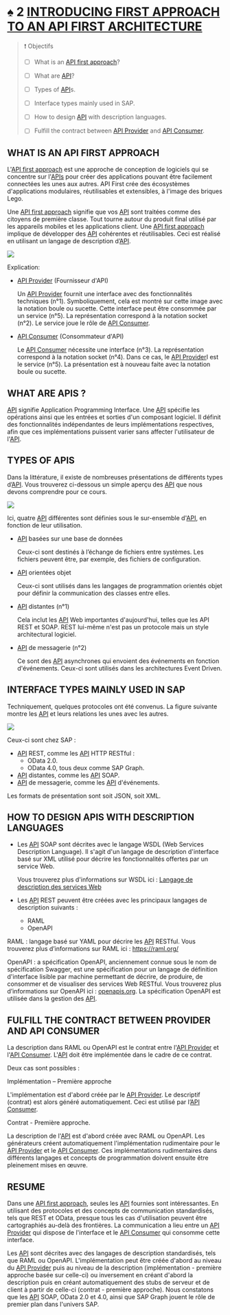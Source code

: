 # ♠ 2 [INTRODUCING FIRST APPROACH TO AN API FIRST ARCHITECTURE](https://learning.sap.com/learning-journeys/developing-with-sap-integration-suite/undergoing-a-first-approach-with-an-api_ccfd23d7-c298-4606-9af8-3c4f2ac91824)

> :exclamation: Objectifs
>
> - [ ] What is an [API first approach](../☼%20UNIT%200%20-%20Lexicon/♠%20API%20First%20Approach.md)?
>
> - [ ] What are [API](../☼%20UNIT%200%20-%20Lexicon/♠%20API.md)?
>
> - [ ] Types of [API](../☼%20UNIT%200%20-%20Lexicon/♠%20API.md)s.
>
> - [ ] Interface types mainly used in SAP.
>
> - [ ] How to design [API](../☼%20UNIT%200%20-%20Lexicon/♠%20API.md) with description languages.
>
> - [ ] Fulfill the contract between [API Provider](../☼%20UNIT%200%20-%20Lexicon/♠%20API%20Provider.md) and [API Consumer](../☼%20UNIT%200%20-%20Lexicon/♠%20API%20Consumer.md).

## WHAT IS AN API FIRST APPROACH

L'[API first approach](../☼%20UNIT%200%20-%20Lexicon/♠%20API%20First%20Approach.md) est une approche de conception de logiciels qui se concentre sur l'[APIs](../☼%20UNIT%200%20-%20Lexicon/♠%20API.md) pour créer des applications pouvant être facilement connectées les unes aux autres. API First crée des écosystèmes d'applications modulaires, réutilisables et extensibles, à l'image des briques Lego.

Une [API first approach](../☼%20UNIT%200%20-%20Lexicon/♠%20API%20First%20Approach.md) signifie que vos [API](../☼%20UNIT%200%20-%20Lexicon/♠%20API.md) sont traitées comme des citoyens de première classe. Tout tourne autour du produit final utilisé par les appareils mobiles et les applications client. Une [API first approach](../☼%20UNIT%200%20-%20Lexicon/♠%20API%20First%20Approach.md) implique de développer des [API](../☼%20UNIT%200%20-%20Lexicon/♠%20API.md) cohérentes et réutilisables. Ceci est réalisé en utilisant un langage de description d’[API](../☼%20UNIT%200%20-%20Lexicon/♠%20API.md).

![](./RESSOURCES/CLD900_20_U1L2_001.png)

Explication:

- [API Provider](../☼%20UNIT%200%20-%20Lexicon/♠%20API%20Provider.md) (Fournisseur d'API)

  Un [API Provider](../☼%20UNIT%200%20-%20Lexicon/♠%20API%20Provider.md) fournit une interface avec des fonctionnalités techniques (n°1). Symboliquement, cela est montré sur cette image avec la notation boule ou sucette. Cette interface peut être consommée par un service (n°5). La représentation correspond à la notation socket (n°2). Le service joue le rôle de [API Consumer](../☼%20UNIT%200%20-%20Lexicon/♠%20API%20Consumer.md).

- [API Consumer](../☼%20UNIT%200%20-%20Lexicon/♠%20API%20Consumer.md) (Consommateur d'API)

  Le [API Consumer](../☼%20UNIT%200%20-%20Lexicon/♠%20API%20Consumer.md) nécessite une interface (n°3). La représentation correspond à la notation socket (n°4). Dans ce cas, le [API Provider](../☼%20UNIT%200%20-%20Lexicon/♠%20API%20Provider.md)I est le service (n°5). La présentation est à nouveau faite avec la notation boule ou sucette.

## WHAT ARE APIS ?

[API](../☼%20UNIT%200%20-%20Lexicon/♠%20API.md) signifie Application Programming Interface. Une [API](../☼%20UNIT%200%20-%20Lexicon/♠%20API.md) spécifie les opérations ainsi que les entrées et sorties d'un composant logiciel. Il définit des fonctionnalités indépendantes de leurs implémentations respectives, afin que ces implémentations puissent varier sans affecter l'utilisateur de l'[API](../☼%20UNIT%200%20-%20Lexicon/♠%20API.md).

## TYPES OF APIS

Dans la littérature, il existe de nombreuses présentations de différents types d’[API](../☼%20UNIT%200%20-%20Lexicon/♠%20API.md). Vous trouverez ci-dessous un simple aperçu des [API](../☼%20UNIT%200%20-%20Lexicon/♠%20API.md) que nous devons comprendre pour ce cours.

![](./RESSOURCES/CLD900_20_U1L2_002.png)

Ici, quatre [API](../☼%20UNIT%200%20-%20Lexicon/♠%20API.md) différentes sont définies sous le sur-ensemble d'[API](../☼%20UNIT%200%20-%20Lexicon/♠%20API.md), en fonction de leur utilisation.

- [API](../☼%20UNIT%200%20-%20Lexicon/♠%20API.md) basées sur une base de données

  Ceux-ci sont destinés à l’échange de fichiers entre systèmes. Les fichiers peuvent être, par exemple, des fichiers de configuration.

- [API](../☼%20UNIT%200%20-%20Lexicon/♠%20API.md) orientées objet

  Ceux-ci sont utilisés dans les langages de programmation orientés objet pour définir la communication des classes entre elles.

- [API](../☼%20UNIT%200%20-%20Lexicon/♠%20API.md) distantes (n°1)

  Cela inclut les [API](../☼%20UNIT%200%20-%20Lexicon/♠%20API.md) Web importantes d'aujourd'hui, telles que les API REST et SOAP. REST lui-même n'est pas un protocole mais un style architectural logiciel.

- [API](../☼%20UNIT%200%20-%20Lexicon/♠%20API.md) de messagerie (n°2)

  Ce sont des [API](../☼%20UNIT%200%20-%20Lexicon/♠%20API.md) asynchrones qui envoient des événements en fonction d'événements. Ceux-ci sont utilisés dans les architectures Event Driven.

## INTERFACE TYPES MAINLY USED IN SAP

Techniquement, quelques protocoles ont été convenus. La figure suivante montre les [API](../☼%20UNIT%200%20-%20Lexicon/♠%20API.md) et leurs relations les unes avec les autres.

![](./RESSOURCES/CLD900_20_U1L2_003.png)

Ceux-ci sont chez SAP :

- [API](../☼%20UNIT%200%20-%20Lexicon/♠%20API.md) REST, comme les [API](../☼%20UNIT%200%20-%20Lexicon/♠%20API.md) HTTP RESTful :
  - OData 2.0.
  - OData 4.0, tous deux comme SAP Graph.
- [API](../☼%20UNIT%200%20-%20Lexicon/♠%20API.md) distantes, comme les [API](../☼%20UNIT%200%20-%20Lexicon/♠%20API.md) SOAP.
- [API](../☼%20UNIT%200%20-%20Lexicon/♠%20API.md) de messagerie, comme les [API](../☼%20UNIT%200%20-%20Lexicon/♠%20API.md) d'événements.

Les formats de présentation sont soit JSON, soit XML.

## HOW TO DESIGN APIS WITH DESCRIPTION LANGUAGES

- Les [API](../☼%20UNIT%200%20-%20Lexicon/♠%20API.md) SOAP sont décrites avec le langage WSDL (Web Services Description Language). Il s'agit d'un langage de description d'interface basé sur XML utilisé pour décrire les fonctionnalités offertes par un service Web.

  Vous trouverez plus d'informations sur WSDL ici : [Langage de description des services Web](https://en.wikipedia.org/wiki/Web_Services_Description_Language)

- Les [API](../☼%20UNIT%200%20-%20Lexicon/♠%20API.md) REST peuvent être créées avec les principaux langages de description suivants :

  - RAML
  - OpenAPI

RAML : langage basé sur YAML pour décrire les [API](../☼%20UNIT%200%20-%20Lexicon/♠%20API.md) RESTful. Vous trouverez plus d’informations sur RAML ici : https://raml.org/

OpenAPI : a spécification OpenAPI, anciennement connue sous le nom de spécification Swagger, est une spécification pour un langage de définition d'interface lisible par machine permettant de décrire, de produire, de consommer et de visualiser des services Web RESTful. Vous trouverez plus d’informations sur OpenAPI ici : [openapis.org](https://www.openapis.org/). La spécification OpenAPI est utilisée dans la gestion des [API](../☼%20UNIT%200%20-%20Lexicon/♠%20API.md).

## FULFILL THE CONTRACT BETWEEN PROVIDER AND API CONSUMER

La description dans RAML ou OpenAPI est le contrat entre l'[API Provider](../☼%20UNIT%200%20-%20Lexicon/♠%20API%20Provider.md) et l'[API Consumer](../☼%20UNIT%200%20-%20Lexicon/♠%20API%20Consumer.md). L'[API](../☼%20UNIT%200%20-%20Lexicon/♠%20API.md) doit être implémentée dans le cadre de ce contrat.

Deux cas sont possibles :

Implémentation – Première approche

L'implémentation est d'abord créée par le [API Provider](../☼%20UNIT%200%20-%20Lexicon/♠%20API%20Provider.md). Le descriptif (contrat) est alors généré automatiquement. Ceci est utilisé par l’[API Consumer](../☼%20UNIT%200%20-%20Lexicon/♠%20API%20Consumer.md).

Contrat - Première approche.

La description de l'[API](../☼%20UNIT%200%20-%20Lexicon/♠%20API.md) est d'abord créée avec RAML ou OpenAPI. Les générateurs créent automatiquement l'implémentation rudimentaire pour le [API Provider](../☼%20UNIT%200%20-%20Lexicon/♠%20API%20Provider.md) et le [API Consumer](../☼%20UNIT%200%20-%20Lexicon/♠%20API%20Consumer.md). Ces implémentations rudimentaires dans différents langages et concepts de programmation doivent ensuite être pleinement mises en œuvre.

## RESUME

Dans une [API first approach](../☼%20UNIT%200%20-%20Lexicon/♠%20API%20First%20Approach.md), seules les [API](../☼%20UNIT%200%20-%20Lexicon/♠%20API.md) fournies sont intéressantes. En utilisant des protocoles et des concepts de communication standardisés, tels que REST et OData, presque tous les cas d'utilisation peuvent être cartographiés au-delà des frontières. La communication a lieu entre un [API Provider](../☼%20UNIT%200%20-%20Lexicon/♠%20API%20Provider.md) qui dispose de l'interface et le [API Consumer](../☼%20UNIT%200%20-%20Lexicon/♠%20API%20Consumer.md) qui consomme cette interface.

Les [API](../☼%20UNIT%200%20-%20Lexicon/♠%20API.md) sont décrites avec des langages de description standardisés, tels que RAML ou OpenAPI. L'implémentation peut être créée d'abord au niveau du [API Provider](../☼%20UNIT%200%20-%20Lexicon/♠%20API%20Provider.md) puis au niveau de la description (implémentation - première approche basée sur celle-ci) ou inversement en créant d'abord la description puis en créant automatiquement des stubs de serveur et de client à partir de celle-ci (contrat - première approche). Nous constatons que les [API](../☼%20UNIT%200%20-%20Lexicon/♠%20API.md) SOAP, OData 2.0 et 4.0, ainsi que SAP Graph jouent le rôle de premier plan dans l'univers SAP.
